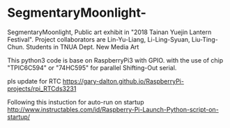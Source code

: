 # SegmentaryMoonlight-
SegmentaryMoonlight, Public art exhibit in "2018 Tainan Yuejin Lantern Festival".
Project collaborators are Lin-Yu-Liang, Li-Ling-Syuan, Liu-Ting-Chun. Students in TNUA Dept. New Media Art




This python3 code is base on RaspberryPi3 with GPIO.
with the use of chip "TPIC6C594" or "74HC595" for parallel Shifting-Out serial.

pls update for RTC
https://gary-dalton.github.io/RaspberryPi-projects/rpi_RTCds3231

Following this instuction for auto-run on startup 
http://www.instructables.com/id/Raspberry-Pi-Launch-Python-script-on-startup/


